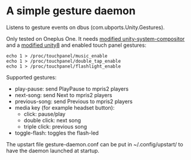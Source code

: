 # A simple gesture daemon

Listens to gesture events on dbus (com.ubports.Unity.Gestures).

Only tested on Oneplus One. It needs [modified unity-system-compositor](https://github.com/wdehoog/unity-system-compositor/tree/xenial_-_add-media-keys) and a [modified unity8](https://github.com/wdehoog/unity8/tree/xenial_-_handle-media-keys) and enabled touch panel gestures:

```
echo 1 > /proc/touchpanel/music_enable
echo 1 > /proc/touchpanel/double_tap_enable
echo 1 > /proc/touchpanel/flashlight_enable
```

Supported gestures:
  * play-pause: send PlayPause to mpris2 players
  * next-song: send Next to mpris2 players
  * previous-song: send Previous to mpris2 players
  * media key (for example headset button):
    * click: pause/play
    * double click: next song
    * triple click: previous song
  * toggle-flash: toggles the flash-led

The upstart file gesture-daemon.conf can be put in ~/.config/upstart/ to have the daemon launched at startup. 
